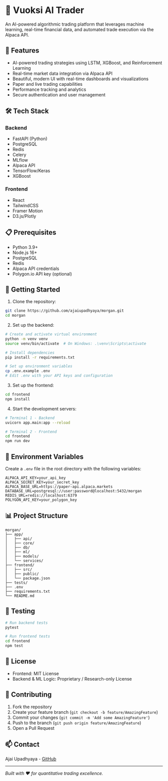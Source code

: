 # 🧠 Vuoksi AI Trader

An AI-powered algorithmic trading platform that leverages machine learning, real-time financial data, and automated trade execution via the Alpaca API.

## 🚀 Features

- AI-powered trading strategies using LSTM, XGBoost, and Reinforcement Learning
- Real-time market data integration via Alpaca API
- Beautiful, modern UI with real-time dashboards and visualizations
- Paper and live trading capabilities
- Performance tracking and analytics
- Secure authentication and user management

## 🛠️ Tech Stack

### Backend
- FastAPI (Python)
- PostgreSQL
- Redis
- Celery
- MLflow
- Alpaca API
- TensorFlow/Keras
- XGBoost

### Frontend
- React
- TailwindCSS
- Framer Motion
- D3.js/Plotly

## 📋 Prerequisites

- Python 3.9+
- Node.js 16+
- PostgreSQL
- Redis
- Alpaca API credentials
- Polygon.io API key (optional)

## 🚀 Getting Started

1. Clone the repository:
```bash
git clone https://github.com/ajaiupadhyaya/morgan.git
cd morgan
```

2. Set up the backend:
```bash
# Create and activate virtual environment
python -m venv venv
source venv/bin/activate  # On Windows: .\venv\Scripts\activate

# Install dependencies
pip install -r requirements.txt

# Set up environment variables
cp .env.example .env
# Edit .env with your API keys and configuration
```

3. Set up the frontend:
```bash
cd frontend
npm install
```

4. Start the development servers:
```bash
# Terminal 1 - Backend
uvicorn app.main:app --reload

# Terminal 2 - Frontend
cd frontend
npm run dev
```

## 🔐 Environment Variables

Create a `.env` file in the root directory with the following variables:

```env
ALPACA_API_KEY=your_api_key
ALPACA_SECRET_KEY=your_secret_key
ALPACA_BASE_URL=https://paper-api.alpaca.markets
DATABASE_URL=postgresql://user:password@localhost:5432/morgan
REDIS_URL=redis://localhost:6379
POLYGON_API_KEY=your_polygon_key
```

## 📊 Project Structure

```
morgan/
├── app/
│   ├── api/
│   ├── core/
│   ├── db/
│   ├── ml/
│   ├── models/
│   └── services/
├── frontend/
│   ├── src/
│   ├── public/
│   └── package.json
├── tests/
├── .env
├── requirements.txt
└── README.md
```

## 🧪 Testing

```bash
# Run backend tests
pytest

# Run frontend tests
cd frontend
npm test
```

## 📝 License

- Frontend: MIT License
- Backend & ML Logic: Proprietary / Research-only License

## 👥 Contributing

1. Fork the repository
2. Create your feature branch (`git checkout -b feature/AmazingFeature`)
3. Commit your changes (`git commit -m 'Add some AmazingFeature'`)
4. Push to the branch (`git push origin feature/AmazingFeature`)
5. Open a Pull Request

## 📫 Contact

Ajai Upadhyaya - [GitHub](https://github.com/ajaiupadhyaya)

---

*Built with ❤️ for quantitative trading excellence.*